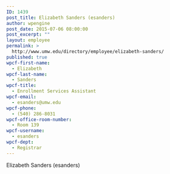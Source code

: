 ```yaml
---
ID: 1439
post_title: Elizabeth Sanders (esanders)
author: wpengine
post_date: 2015-07-06 08:00:00
post_excerpt: ""
layout: employee
permalink: >
  http://www.umw.edu/directory/employee/elizabeth-sanders/
published: true
wpcf-first-name:
  - Elizabeth
wpcf-last-name:
  - Sanders
wpcf-title:
  - Enrollment Services Assistant
wpcf-email:
  - esanders@umw.edu
wpcf-phone:
  - (540) 286-8031
wpcf-office-room-number:
  - Room 139
wpcf-username:
  - esanders
wpcf-dept:
  - Registrar
---
```

Elizabeth Sanders (esanders)